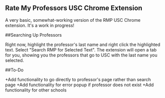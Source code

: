 ## Rate My Professors USC Chrome Extension

A very basic, somewhat-working version of the RMP USC Chrome extension. It's a work in progress!

##Searching Up Professors

Right now, highlight the professor's last name and right click the highlighted text. Select "Search RMP for Selected Text". The extension will open a tab for you, showing you the professors that go to USC with the last name you selected.

##To-Do

+Add functionality to go directly to professor's page rather than search page
+Add functionality for error popup if professor does not exist
+Add functionality for other schools
